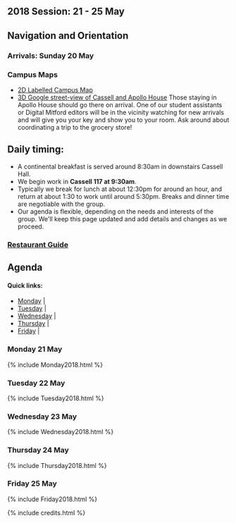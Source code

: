 ## 2018 Session: 21 - 25 May 

## Navigation and Orientation
### Arrivals: Sunday 20 May 
### Campus Maps
* [2D Labelled Campus Map](Map_UPG_Labelled.pdf)
* [3D Google street-view of Cassell and Apollo House](3DMap_CassellApollo.png)
Those staying in Apollo House should go there on arrival. One of our student assistants or Digital Mitford editors will be in the vicinity watching for new arrivals and will give you your key and show you to your room. Ask around about coordinating a trip to the grocery store! 
## Daily timing: 
* A continental breakfast is served around 8:30am in downstairs Cassell Hall.
* We begin work in **Cassell 117 at 9:30am**. 
* Typically we break for lunch at about 12:30pm for around an hour, and return at about 1:30 to work until around 5:30pm. Breaks and dinner time are negotiable with the group.
* Our agenda is flexible, depending on the needs and interests of the group. We'll keep this page updated and add details and changes as we proceed. 

### [Restaurant Guide](restaurants.md)

## Agenda
#### Quick links:

<ul id="weekMenu">
<li><a href="#mon">Monday</a> | </li>
<li><a href="#tue">Tuesday</a> | </li>
<li><a href="#wed">Wednesday</a> | </li>
<li><a href="#thur">Thursday</a> | </li>
<li><a href="#fri">Friday</a> | </li>
</ul>

### Monday 21 May

{% include Monday2018.html %}

   
### Tuesday 22 May

{% include Tuesday2018.html %}

### Wednesday 23 May

{% include Wednesday2018.html %}

### Thursday 24 May

{% include Thursday2018.html %}

### Friday 25 May

{% include Friday2018.html %}

{% include credits.html %}
